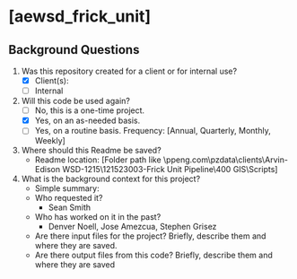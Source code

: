# [aewsd_frick_unit]

## Background Questions

1. Was this repository created for a client or for internal use?
    - [x] Client(s):
    - [ ] Internal
2. Will this code be used again?
    - [ ] No, this is a one-time project.
    - [x] Yes, on an as-needed basis.
    - [ ] Yes, on a routine basis. Frequency: [Annual, Quarterly, Monthly, Weekly]
3. Where should this Readme be saved?
   - Readme location: [Folder path like \\ppeng.com\pzdata\clients\Arvin-Edison WSD-1215\121523003-Frick Unit Pipeline\400 GIS\Scripts]
4. What is the background context for this project?
    - Simple summary:
    - Who requested it?
      - Sean Smith
    - Who has worked on it in the past?
      - Denver Noell, Jose Amezcua, Stephen Grisez
    - Are there input files for the project? Briefly, describe them and where they are saved.
    - Are there output files from this code? Briefly, describe them and where they are saved